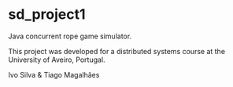 # sd_project1

Java concurrent rope game simulator.

This project was developed for a distributed systems course at the University of Aveiro, Portugal.

Ivo Silva & Tiago Magalhães
